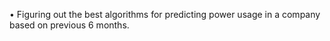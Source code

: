 
•	Figuring out the best algorithms for predicting power usage in a company based on previous 6 months. 
